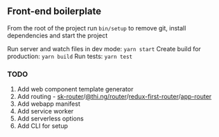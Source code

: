 ## Front-end boilerplate

From the root of the project run `bin/setup` to remove git, install dependencies and start the project

Run server and watch files in dev mode: `yarn start`
Create build for production: `yarn build`
Run tests: `yarn test`

### TODO
1. Add web component template generator
2. Add routing - [sk-router](https://github.com/skatejs/skatejs/tree/master/packages/sk-router)/[@thi.ng/router](https://github.com/thi-ng/umbrella/tree/master/packages/router)/[redux-first-router](https://github.com/faceyspacey/redux-first-router)/[app-router](https://github.com/erikringsmuth/app-router)
4. Add webapp manifest 
5. Add service worker   
6. Add serverless options
7. Add CLI for setup

